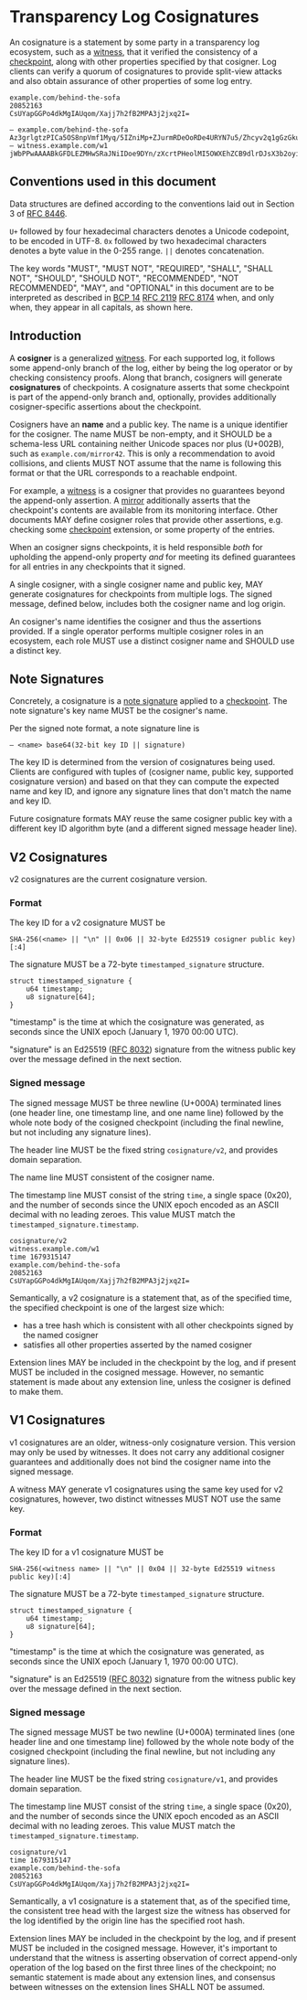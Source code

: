 # Transparency Log Cosignatures

An cosignature is a statement by some party in a transparency log ecosystem,
such as a [witness][], that it verified the consistency of a [checkpoint][],
along with other properties specified by that cosigner. Log clients can verify a
quorum of cosignatures to provide split-view attacks and also obtain assurance
of other properties of some log entry.

```
example.com/behind-the-sofa
20852163
CsUYapGGPo4dkMgIAUqom/Xajj7h2fB2MPA3j2jxq2I=

— example.com/behind-the-sofa Az3grlgtzPICa5OS8npVmf1Myq/5IZniMp+ZJurmRDeOoRDe4URYN7u5/Zhcyv2q1gGzGku9nTo+zyWE+xeMcTOAYQ8=
— witness.example.com/w1 jWbPPwAAAABkGFDLEZMHwSRaJNiIDoe9DYn/zXcrtPHeolMI5OWXEhZCB9dlrDJsX3b2oyin1nPZ\nqhf5nNo0xUe+mbIUBkBIfZ+qnA==
```

## Conventions used in this document

Data structures are defined according to the conventions laid out in Section 3
of [RFC 8446][].

`U+` followed by four hexadecimal characters denotes a Unicode codepoint, to be
encoded in UTF-8. `0x` followed by two hexadecimal characters denotes a byte
value in the 0-255 range. `||` denotes concatenation.

The key words "MUST", "MUST NOT", "REQUIRED", "SHALL", "SHALL NOT", "SHOULD",
"SHOULD NOT", "RECOMMENDED", "NOT RECOMMENDED", "MAY", and "OPTIONAL" in this
document are to be interpreted as described in [BCP 14][] [RFC 2119][] [RFC
8174][] when, and only when, they appear in all capitals, as shown here.

[RFC 8446]: https://www.rfc-editor.org/rfc/rfc8446.html
[BCP 14]: https://www.rfc-editor.org/info/bcp14
[RFC 2119]: https://www.rfc-editor.org/rfc/rfc2119.html
[RFC 8174]: https://www.rfc-editor.org/rfc/rfc8174.html
[RFC 8032]: https://www.rfc-editor.org/rfc/rfc8032.html

## Introduction

A **cosigner** is a generalized [witness][]. For each supported log, it follows
some append-only branch of the log, either by being the log operator or by
checking consistency proofs. Along that branch, cosigners will generate
**cosignatures** of checkpoints. A cosignature asserts that some checkpoint is
part of the append-only branch and, optionally, provides additionally
cosigner-specific assertions about the checkpoint.

Cosigners have an **name** and a public key. The name is a unique
identifier for the cosigner. The name MUST be non-empty, and it SHOULD be
a schema-less URL containing neither Unicode spaces nor plus (U+002B), such
as `example.com/mirror42`. This is only a recommendation to avoid collisions,
and clients MUST NOT assume that the name is following this format or that
the URL corresponds to a reachable endpoint.

For example, a [witness][] is a cosigner that provides no guarantees beyond the
append-only assertion. A [mirror][] additionally asserts that the checkpoint's
contents are available from its monitoring interface. Other documents MAY define
cosigner roles that provide other assertions, e.g. checking some [checkpoint][]
extension, or some property of the entries.

When an cosigner signs checkpoints, it is held responsible *both* for upholding
the append-only property *and* for meeting its defined guarantees for all
entries in any checkpoints that it signed.

A single cosigner, with a single cosigner name and public key, MAY generate
cosignatures for checkpoints from multiple logs. The signed message, defined
below, includes both the cosigner name and log origin.

An cosigner's name identifies the cosigner and thus the assertions provided. If
a single operator performs multiple cosigner roles in an ecosystem, each role
MUST use a distinct cosigner name and SHOULD use a distinct key.

## Note Signatures

Concretely, a cosignature is a [note signature][] applied to a
[checkpoint][]. The note signature's key name MUST be the cosigner's name.

Per the signed note format, a note signature line is

    — <name> base64(32-bit key ID || signature)

The key ID is determined from the version of cosignatures being used. Clients
are configured with tuples of (cosigner name, public key, supported cosignature
version) and based on that they can compute the expected name and
key ID, and ignore any signature lines that don't match the name and key ID.

Future cosignature formats MAY reuse the same cosigner public key with a
different key ID algorithm byte (and a different signed message header line).

## V2 Cosignatures

v2 cosignatures are the current cosignature version.

### Format

The key ID for a v2 cosignature MUST be

    SHA-256(<name> || "\n" || 0x06 || 32-byte Ed25519 cosigner public key)[:4]

The signature MUST be a 72-byte `timestamped_signature` structure.

    struct timestamped_signature {
        u64 timestamp;
        u8 signature[64];
    }

"timestamp" is the time at which the cosignature was generated, as seconds since
the UNIX epoch (January 1, 1970 00:00 UTC).

"signature" is an Ed25519 ([RFC 8032][]) signature from the witness public key
over the message defined in the next section.

### Signed message

The signed message MUST be three newline (U+000A) terminated lines (one header
line, one timestamp line, and one name line) followed by the whole note body of
the cosigned checkpoint (including the final newline, but not including any
signature lines).

The header line MUST be the fixed string `cosignature/v2`, and provides domain
separation.

The name line MUST consistent of the cosigner name.

The timestamp line MUST consist of the string `time`, a single space (0x20), and
the number of seconds since the UNIX epoch encoded as an ASCII decimal with no
leading zeroes. This value MUST match the `timestamped_signature.timestamp`.

    cosignature/v2
    witness.example.com/w1
    time 1679315147
    example.com/behind-the-sofa
    20852163
    CsUYapGGPo4dkMgIAUqom/Xajj7h2fB2MPA3j2jxq2I=

Semantically, a v2 cosignature is a statement that, as of the specified time,
the specified checkpoint is one of the largest size which:

* has a tree hash which is consistent with all other checkpoints signed by the named cosigner
* satisfies all other properties asserted by the named cosigner

Extension lines MAY be included in the checkpoint by the log, and if present
MUST be included in the cosigned message. However, no semantic statement is made
about any extension line, unless the cosigner is defined to make them.

## V1 Cosignatures

v1 cosignatures are an older, witness-only cosignature version. This version may
only be used by witnesses. It does not carry any additional cosigner guarantees
and additionally does not bind the cosigner name into the signed message.

A witness MAY generate v1 cosignatures using the same key used for v2
cosignatures, however, two distinct witnesses MUST NOT use the same key.

### Format

The key ID for a v1 cosignature MUST be

    SHA-256(<witness name> || "\n" || 0x04 || 32-byte Ed25519 witness public key)[:4]

The signature MUST be a 72-byte `timestamped_signature` structure.

    struct timestamped_signature {
        u64 timestamp;
        u8 signature[64];
    }

"timestamp" is the time at which the cosignature was generated, as seconds since
the UNIX epoch (January 1, 1970 00:00 UTC).

"signature" is an Ed25519 ([RFC 8032][]) signature from the witness public key
over the message defined in the next section.

### Signed message

The signed message MUST be two newline (U+000A) terminated lines (one header
line and one timestamp line) followed by the whole note body of the cosigned
checkpoint (including the final newline, but not including any signature lines).

The header line MUST be the fixed string `cosignature/v1`, and provides domain
separation.

The timestamp line MUST consist of the string `time`, a single space (0x20), and
the number of seconds since the UNIX epoch encoded as an ASCII decimal with no
leading zeroes. This value MUST match the `timestamped_signature.timestamp`.

    cosignature/v1
    time 1679315147
    example.com/behind-the-sofa
    20852163
    CsUYapGGPo4dkMgIAUqom/Xajj7h2fB2MPA3j2jxq2I=

Semantically, a v1 cosignature is a statement that, as of the specified time,
the consistent tree head with the largest size the witness has observed for the
log identified by the origin line has the specified root hash.

Extension lines MAY be included in the checkpoint by the log, and if present
MUST be included in the cosigned message. However, it's important to understand
that the witness is asserting observation of correct append-only operation of
the log based on the first three lines of the checkpoint; no semantic statement
is made about any extension lines, and consensus between witnesses on the
extension lines SHALL NOT be assumed.

[note signature]: https://c2sp.org/signed-note
[mirror]: https://c2sp.org/tlog-mirror
[checkpoint]: https://c2sp.org/tlog-checkpoint
[witness]: https://c2sp.org/tlog-witness

